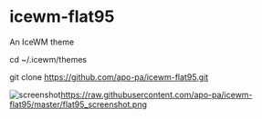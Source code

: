 # icewm-flat95
An IceWM theme

cd ~/.icewm/themes

git clone https://github.com/apo-pa/icewm-flat95.git

![screenshot]()https://raw.githubusercontent.com/apo-pa/icewm-flat95/master/flat95_screenshot.png
